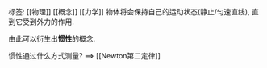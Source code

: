 标签: [[物理]] [[概念]] [[力学]]
物体将会保持自己的运动状态(静止/匀速直线), 直到它受到外力的作用. 

由此可以衍生出**惯性**的概念. 

惯性通过什么方式测量? $\implies$ [[Newton第二定律]]